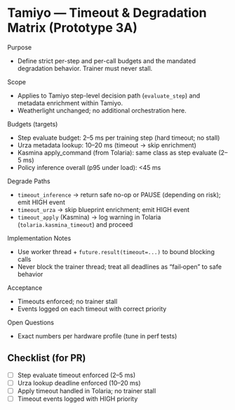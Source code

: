 # Tamiyo — Timeout & Degradation Matrix (Prototype 3A)

Purpose
- Define strict per-step and per-call budgets and the mandated degradation behavior. Trainer must never stall.

Scope
- Applies to Tamiyo step-level decision path (`evaluate_step`) and metadata enrichment within Tamiyo.
- Weatherlight unchanged; no additional orchestration here.

Budgets (targets)
- Step evaluate budget: 2–5 ms per training step (hard timeout; no stall)
- Urza metadata lookup: 10–20 ms (timeout → skip enrichment)
- Kasmina apply_command (from Tolaria): same class as step evaluate (2–5 ms)
- Policy inference overall (p95 under load): <45 ms

Degrade Paths
- `timeout_inference` → return safe no-op or PAUSE (depending on risk); emit HIGH event
- `timeout_urza` → skip blueprint enrichment; emit HIGH event
- `timeout_apply` (Kasmina) → log warning in Tolaria (`tolaria.kasmina_timeout`) and proceed

Implementation Notes
- Use worker thread + `future.result(timeout=...)` to bound blocking calls
- Never block the trainer thread; treat all deadlines as “fail‑open” to safe behavior

Acceptance
- Timeouts enforced; no trainer stall
- Events logged on each timeout with correct priority

Open Questions
- Exact numbers per hardware profile (tune in perf tests)

## Checklist (for PR)
- [ ] Step evaluate timeout enforced (2–5 ms)
- [ ] Urza lookup deadline enforced (10–20 ms)
- [ ] Apply timeout handled in Tolaria; no trainer stall
- [ ] Timeout events logged with HIGH priority
